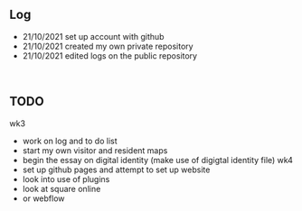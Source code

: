 
## Log
- 21/10/2021 set up account with github
- 21/10/2021 created my own private repository 
- 21/10/2021 edited logs on the public repository
<br>

## TODO
wk3
- work on log and to do list
- start my own visitor and resident maps
- begin the essay on digital identity (make use of digigtal identity file)
wk4
- set up github pages and attempt to set up website
- look into use of plugins
- look at square online
- or webflow
